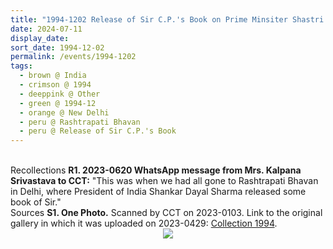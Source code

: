 ```yaml
---
title: "1994-1202 Release of Sir C.P.'s Book on Prime Minsiter Shastri by President Shankar Dayal Sharma, Rāṣhṭrapati Bhavan, New Delhi, India (date to be confirmed)"
date: 2024-07-11
display_date: 
sort_date: 1994-12-02
permalink: /events/1994-1202
tags:
  - brown @ India
  - crimson @ 1994
  - deeppink @ Other
  - green @ 1994-12
  - orange @ New Delhi
  - peru @ Rashtrapati Bhavan
  - peru @ Release of Sir C.P.'s Book
---
```


<br>

<wave-list>
  <list-title color="DarkSeaGreen" width="65"> Recollections</list-title>
  <list-item color="BlanchedAlmond" width="280"><b>R1. 2023-0620 WhatsApp message from Mrs. Kalpana Srivastava to CCT:</b> "This was when we had all gone to Rashtrapati Bhavan in Delhi, where President of India Shankar Dayal Sharma released some book of Sir."</list-item>
</wave-list>

<br>

<wave-list>
  <list-title color="DarkSeaGreen" width="40">Sources</list-title>
  <list-item color="BlanchedAlmond"  width="280"><b>S1. One Photo.</b> Scanned by CCT on 2023-0103. Link to the original gallery in which it was uploaded on 2023-0429: <a href="https://eternalmoments.smugmug.com/Collections/Mrs-Kalpana-Srivastava-Collection/1994/">Collection 1994</a>.</list-item>
</wave-list>

<div style="text-align: center"><img src="https://pub-bcc3cbe9b1e94ba1ac28915f7a3900fa.r2.dev/1994-1202_Release_of_Sir_C.P.'s_Book_on_Prime_Minister_Shastri_by_President_Shankar_Dayal_Sharma_Rashtrapati_Bhavan_New_Delhi_India_(date_to_be_confirmed)_01_(from_tif)_(Mrs._Kalpana_Srivastava_Collection).jpg" /></div>